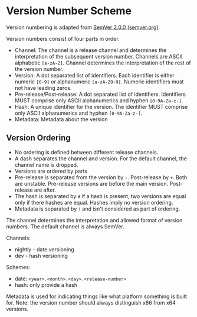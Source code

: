 # Version Number Scheme

Version numbering is adapted from [SemVer 2.0.0 (semver.org)](https://semver.org/).

Version numbers consist of four parts in order.

* Channel: The channel is a release channel and determines the interpretation of the subsequent
  version number. Channels are ASCII alphabetic `[a-zA-Z]`. Channel determines the interpretation of
  the rest of the version number.
* Version: A dot separated list of identifiers. Each identifier is either numeric `[0-9]` or
  alphanumeric `[a-zA-Z0-9]`. Numeric identifiers must not have leading zeros.
* Pre-release/Post-release: A dot separated list of identifiers. Identifiers MUST comprise only
  ASCII alphanumerics and hyphen `[0-9A-Za-z-]`.
* Hash: A unique identifier for the version. The identifier MUST comprise only ASCII alphanumerics
  and hyphen `[0-9A-Za-z-]`.
* Metadata: Metadata about the version

## Version Ordering

* No ordering is defined between different release channels.
* A dash separates the channel and version. For the default channel, the channel name is dropped.
* Versions are ordered by parts
* Pre-release is separated from the version by `-`. Post-release by `+`. Both are unstable.
  Pre-release versions are before the main version. Post-release are after.
* The hash is separated by `#` if a hash is present, two versions are equal only if there hashes are
  equal. Hashes imply no version ordering.
* Metadata is separated by `!` and isn't considered as part of ordering.

The channel determines the interpretation and allowed format of version numbers. The default channel
is always SemVer.

Channels:

* nightly - date versioning
* dev - hash versioning

Schemes:

* date: `<year>.<month>.<day>.<release-number>`
* hash: only provide a hash

Metadata is used for indicating things like what platform something is built for. Note: the version
number should always distinguish x86 from x64 versions.
